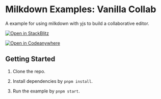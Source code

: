 # Milkdown Examples: Vanilla Collab

A example for using milkdown with yjs to build a collaborative editor.

[![Open in StackBlitz](https://developer.stackblitz.com/img/open_in_stackblitz.svg)](https://stackblitz.com/github/Milkdown/examples/tree/main/vanilla-collab)

[![Open in Codeanywhere](https://codeanywhere.com/img/open-in-codeanywhere-btn.svg)](https://app.codeanywhere.com/#https://github.com/Milkdown/examples/tree/main/vanilla-collab)
## Getting Started

1. Clone the repo.

2. Install dependencies by `pnpm install`.

3. Run the example by `pnpm start`.

